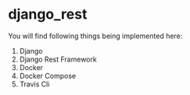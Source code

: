 # django_rest

You will find following things being implemented here:
  1. Django
  2. Django Rest Framework
  3. Docker
  4. Docker Compose
  5. Travis Cli
  
